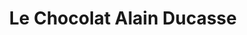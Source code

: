 ---
title: "Le Chocolat Alain Ducasse"
url: /versailles/le-chocolat-alain-ducasse/
shop: chocolat
---